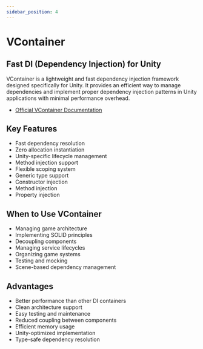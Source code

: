 ```yaml
---
sidebar_position: 4
---
```


# VContainer

## Fast DI (Dependency Injection) for Unity

VContainer is a lightweight and fast dependency injection framework designed specifically for Unity. It provides an efficient way to manage dependencies and implement proper dependency injection patterns in Unity applications with minimal performance overhead.

- [Official VContainer Documentation](https://github.com/hadashiA/VContainer)

## Key Features

- Fast dependency resolution
- Zero allocation instantiation
- Unity-specific lifecycle management
- Method injection support
- Flexible scoping system
- Generic type support
- Constructor injection
- Method injection
- Property injection

## When to Use VContainer

- Managing game architecture
- Implementing SOLID principles
- Decoupling components
- Managing service lifecycles
- Organizing game systems
- Testing and mocking
- Scene-based dependency management

## Advantages

- Better performance than other DI containers
- Clean architecture support
- Easy testing and maintenance
- Reduced coupling between components
- Efficient memory usage
- Unity-optimized implementation
- Type-safe dependency resolution
